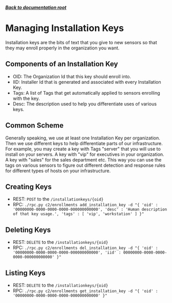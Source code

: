 ***[Back to documentation root](README.md)***

# Managing Installation Keys
Installation keys are the bits of text that you give to new sensors so that they may enroll properly in the organization you want.

## Components of an Installation Key
* OID: The Organization Id that this key should enroll into.
* IID: Installer Id that is generated and associated with every Installation Key.
* Tags: A list of Tags that get automatically applied to sensors enrolling with the key.
* Desc: The description used to help you differentiate uses of various keys.

## Common Scheme
Generally speaking, we use at least one Installation Key per organization. Then we use different keys to help
differentiate parts of our infrastructure. For example, you may create a key with Tags "server" that you will use
to install on your servers. A key with "vip" for executives in your organization. A key with "sales" for the sales
department etc. This way you can use the tags on various sensors to figure out different detection and response
rules for different types of hosts on your infrastructure.

## Creating Keys
* REST: `POST` to the `/installationkeys/{oid}`
* RPC: `./rpc.py c2/enrollments add_installation_key -d "{ 'oid' : '00000000-0000-0000-0000-000000000000', 'desc' : 'Human description of that key usage.', 'tags' : [ 'vip', 'workstation' ] }"`

## Deleting Keys
* REST: `DELETE` to the `/installationkeys/{oid}`
* RPC: `./rpc.py c2/enrollments del_installation_key -d "{ 'oid' : '00000000-0000-0000-0000-000000000000', 'iid' : 00000000-0000-0000-0000-000000000000' }"`

## Listing Keys
* REST: `DELETE` to the `/installationkeys/{oid}`
* RPC: `./rpc.py c2/enrollments get_installation_key -d "{ 'oid' : '00000000-0000-0000-0000-000000000000' }"`
